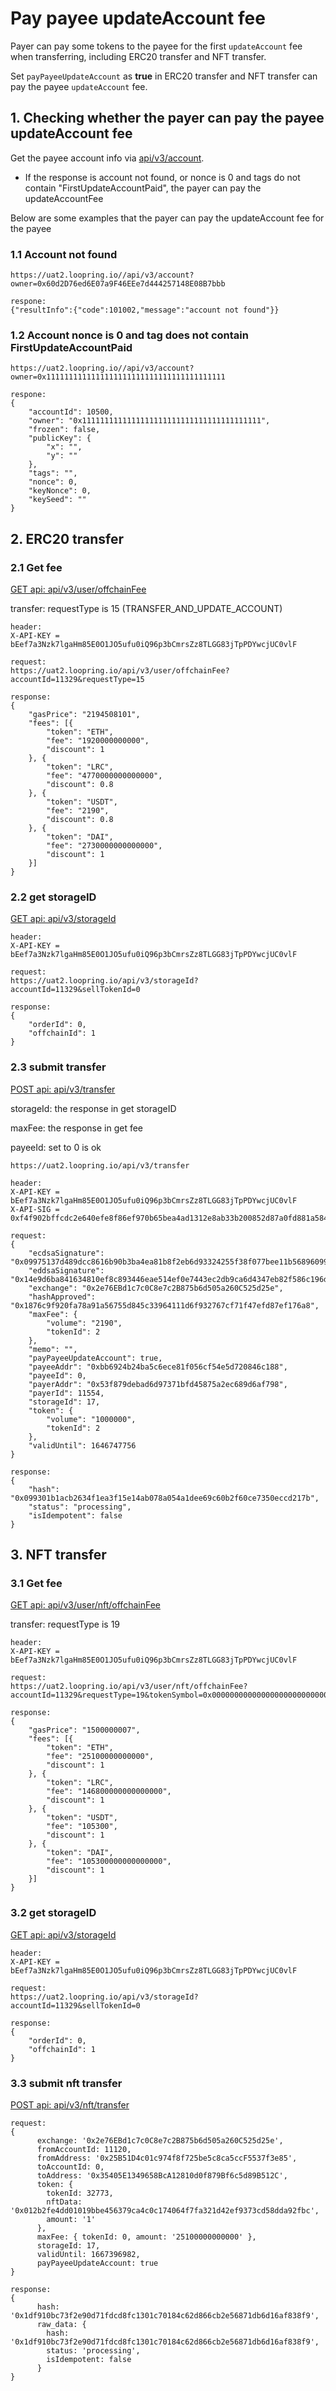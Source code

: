 # Pay payee updateAccount fee

Payer can pay some tokens to the payee for the first `updateAccount` fee when transferring, including ERC20 transfer and NFT transfer.

Set `payPayeeUpdateAccount` as **true** in ERC20 transfer and NFT transfer can pay the payee `updateAccount` fee.

## 1. Checking whether the payer can pay the payee updateAccount fee

Get the payee account info via [api/v3/account](https://docs-uat.loopring.io/en/dex\_apis/getAccount.html).

* If the response is account not found, or nonce is 0 and tags do not contain "FirstUpdateAccountPaid", the payer can pay the updateAccountFee

Below are some examples that the payer can pay the updateAccount fee for the payee

### 1.1 Account not found

```
https://uat2.loopring.io//api/v3/account?owner=0x60d2D76ed6E07a9F46EEe7d444257148E08B7bbb

respone:
{"resultInfo":{"code":101002,"message":"account not found"}}
```

### 1.2 Account nonce is 0 and tag does not contain FirstUpdateAccountPaid

```
https://uat2.loopring.io//api/v3/account?owner=0x1111111111111111111111111111111111111111

respone:
{
	"accountId": 10500,
	"owner": "0x1111111111111111111111111111111111111111",
	"frozen": false,
	"publicKey": {
		"x": "",
		"y": ""
	},
	"tags": "",
	"nonce": 0,
	"keyNonce": 0,
	"keySeed": ""
}
```

## 2. ERC20 transfer

### 2.1 Get fee

[GET api: api/v3/user/offchainFee](https://docs-uat.loopring.io/en/dex\_apis/getBusinessFee2.html)

transfer: requestType is 15 (TRANSFER\_AND\_UPDATE\_ACCOUNT)

```
header: 
X-API-KEY = bEef7a3Nzk7lgaHm85E0O1JO5ufu0iQ96p3bCmrsZz8TLGG83jTpPDYwcjUC0vlF

request:
https://uat2.loopring.io/api/v3/user/offchainFee?accountId=11329&requestType=15

response:
{
	"gasPrice": "2194508101",
	"fees": [{
		"token": "ETH",
		"fee": "1920000000000",
		"discount": 1
	}, {
		"token": "LRC",
		"fee": "4770000000000000",
		"discount": 0.8
	}, {
		"token": "USDT",
		"fee": "2190",
		"discount": 0.8
	}, {
		"token": "DAI",
		"fee": "2730000000000000",
		"discount": 1
	}]
}
```

### 2.2 get storageID

[GET api: api/v3/storageId](https://docs-uat.loopring.io/en/dex\_apis/getNextStorageId.html)

```
header: 
X-API-KEY = bEef7a3Nzk7lgaHm85E0O1JO5ufu0iQ96p3bCmrsZz8TLGG83jTpPDYwcjUC0vlF

request:
https://uat2.loopring.io/api/v3/storageId?accountId=11329&sellTokenId=0

response:
{
	"orderId": 0,
	"offchainId": 1
}
```

### 2.3 submit transfer

[POST api: api/v3/transfer](https://docs-uat.loopring.io/en/dex\_apis/submitTransfer.html)

storageId: the response in get storageID

maxFee: the response in get fee

payeeId: set to 0 is ok

```
https://uat2.loopring.io/api/v3/transfer

header: 
X-API-KEY = bEef7a3Nzk7lgaHm85E0O1JO5ufu0iQ96p3bCmrsZz8TLGG83jTpPDYwcjUC0vlF
X-API-SIG = 0xf4f902bffcdc2e640efe8f86ef970b65bea4ad1312e8ab33b200852d87a0fd881a584e201b52d768f333eb39b084ccde42dfe110fb683b81319837c6e92fa2691c03

request:
{
	"ecdsaSignature": "0x09975137d489dcc8616b90b3ba4ea81b8f2eb6d93324255f38f077bee11b568960997054b31ac6b33f4609ebed72fa85808b8928ce6be42aa98d83da938859ad1c03",
	"eddsaSignature": "0x14e9d6ba841634810ef8c893446eae514ef0e7443ec2db9ca6d4347eb82f586c196d9dabb3f72afb2ff1e8580ce35e6674dbcc42ed40cd908846e8aef009b75b0577e7a9c0e107ad3dfa4bd180b720a19be6e56fe64206624a531d16ea909b90",
	"exchange": "0x2e76EBd1c7c0C8e7c2B875b6d505a260C525d25e",
	"hashApproved": "0x1876c9f920fa78a91a56755d845c33964111d6f932767cf71f47efd87ef176a8",
	"maxFee": {
		"volume": "2190",
		"tokenId": 2
	},
	"memo": "",
	"payPayeeUpdateAccount": true,
	"payeeAddr": "0xbb6924b24ba5c6ece81f056cf54e5d720846c188",
	"payeeId": 0,
	"payerAddr": "0x53f879debad6d97371bfd45875a2ec689d6af798",
	"payerId": 11554,
	"storageId": 17,
	"token": {
		"volume": "1000000",
		"tokenId": 2
	},
	"validUntil": 1646747756
}

response:
{
	"hash": "0x099301b1acb2634f1ea3f15e14ab078a054a1dee69c60b2f60ce7350eccd217b",
	"status": "processing",
	"isIdempotent": false
}
```

## 3. NFT transfer

### 3.1 Get fee

[GET api: api/v3/user/nft/offchainFee](https://docs-uat.loopring.io/en/dex\_apis/getNftRequestFees.html)

transfer: requestType is 19

```
header: 
X-API-KEY = bEef7a3Nzk7lgaHm85E0O1JO5ufu0iQ96p3bCmrsZz8TLGG83jTpPDYwcjUC0vlF

request:
https://uat2.loopring.io/api/v3/user/nft/offchainFee?accountId=11329&requestType=19&tokenSymbol=0x0000000000000000000000000000000000000000&amount=2000000000000

response:
{
	"gasPrice": "1500000007",
	"fees": [{
		"token": "ETH",
		"fee": "25100000000000",
		"discount": 1
	}, {
		"token": "LRC",
		"fee": "146800000000000000",
		"discount": 1
	}, {
		"token": "USDT",
		"fee": "105300",
		"discount": 1
	}, {
		"token": "DAI",
		"fee": "105300000000000000",
		"discount": 1
	}]
}
```

### 3.2 get storageID

[GET api: api/v3/storageId](https://docs-uat.loopring.io/en/dex\_apis/getNextStorageId.html)

```
header: 
X-API-KEY = bEef7a3Nzk7lgaHm85E0O1JO5ufu0iQ96p3bCmrsZz8TLGG83jTpPDYwcjUC0vlF

request:
https://uat2.loopring.io/api/v3/storageId?accountId=11329&sellTokenId=0

response:
{
	"orderId": 0,
	"offchainId": 1
}
```

### 3.3 submit nft transfer

[POST api: api/v3/nft/transfer](https://docs-uat.loopring.io/en/dex\_apis/submitNftTransfer.html)

```
request:
{
      exchange: '0x2e76EBd1c7c0C8e7c2B875b6d505a260C525d25e',
      fromAccountId: 11120,
      fromAddress: '0x25B51D4c01c974f8f725be5c8ca5ccF5537f3e85',
      toAccountId: 0,
      toAddress: '0x35405E1349658BcA12810d0f879Bf6c5d89B512C',
      token: {
        tokenId: 32773,
        nftData: '0x012b2fe4dd01019bbe456379ca4c0c174064f7fa321d42ef9373cd58dda92fbc',
        amount: '1'
      },
      maxFee: { tokenId: 0, amount: '25100000000000' },
      storageId: 17,
      validUntil: 1667396982,
      payPayeeUpdateAccount: true
}

response:
{
      hash: '0x1df910bc73f2e90d71fdcd8fc1301c70184c62d866cb2e56871db6d16af838f9',
      raw_data: {
        hash: '0x1df910bc73f2e90d71fdcd8fc1301c70184c62d866cb2e56871db6d16af838f9',
        status: 'processing',
        isIdempotent: false
      }
}
```
